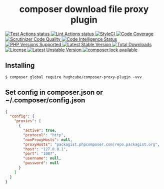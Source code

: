 <h1 align="center">composer download file proxy plugin</h1>


<p>
    <a href="https://github.com/hughcube-php/composer-proxy-plugin/actions?query=workflow%3ATest">
        <img src="https://github.com/hughcube-php/composer-proxy-plugin/workflows/Test/badge.svg" alt="Test Actions status">
    </a>
    <a href="https://github.com/hughcube-php/composer-proxy-plugin/actions?query=workflow%3ALint">
        <img src="https://github.com/hughcube-php/composer-proxy-plugin/workflows/Lint/badge.svg" alt="Lint Actions status">
    </a>
    <a href="https://github.styleci.io/repos/232520222">
        <img src="https://github.styleci.io/repos/232520222/shield?branch=master" alt="StyleCI">
    </a>
    <a href="https://scrutinizer-ci.com/g/hughcube-php/composer-proxy-plugin/?branch=master">
        <img src="https://scrutinizer-ci.com/g/hughcube-php/composer-proxy-plugin/badges/coverage.png?b=master" alt="Code Coverage">
    </a>
    <a href="https://scrutinizer-ci.com/g/hughcube-php/composer-proxy-plugin/?branch=master">
        <img src="https://scrutinizer-ci.com/g/hughcube-php/composer-proxy-plugin/badges/quality-score.png?b=master" alt="Scrutinizer Code Quality">
    </a> 
    <a href="https://scrutinizer-ci.com/g/hughcube-php/composer-proxy-plugin/?branch=master">
        <img src="https://scrutinizer-ci.com/g/hughcube-php/composer-proxy-plugin/badges/code-intelligence.svg?b=master" alt="Code Intelligence Status">
    </a>        
    <a href="https://github.com/hughcube-php/composer-proxy-plugin">
        <img src="https://img.shields.io/badge/php-%3E%3D%207.1-8892BF.svg" alt="PHP Versions Supported">
    </a>
    <a href="https://packagist.org/packages/hughcube-php/composer-proxy-plugin">
        <img src="https://poser.pugx.org/hughcube-php/composer-proxy-plugin/version" alt="Latest Stable Version">
    </a>
    <a href="https://packagist.org/packages/hughcube-php/composer-proxy-plugin">
        <img src="https://poser.pugx.org/hughcube-php/composer-proxy-plugin/downloads" alt="Total Downloads">
    </a>
    <a href="https://github.com/hughcube-php/composer-proxy-plugin/blob/master/LICENSE">
        <img src="https://img.shields.io/badge/license-MIT-428f7e.svg" alt="License">
    </a>
    <a href="https://packagist.org/packages/hughcube-php/composer-proxy-plugin">
        <img src="https://poser.pugx.org/hughcube-php/composer-proxy-plugin/v/unstable" alt="Latest Unstable Version">
    </a>
    <a href="https://packagist.org/packages/hughcube-php/composer-proxy-plugin">
        <img src="https://poser.pugx.org/hughcube-php/composer-proxy-plugin/composerlock" alt="composer.lock available">
    </a>
</p>

## Installing

```shell
$ composer global require hughcube/composer-proxy-plugin -vvv
```

## Set config in composer.json   or   ~/.composer/config.json
```json
{
  "config": {
    "proxies": [
      {
        "active": true,
        "protocol": "http",
        "nonProxyHosts": null,
        "proxyHosts": "packagist.phpcomposer.com|repo.packagist.org",
        "host": "127.0.0.1",
        "port": "1087",
        "username": null,
        "password": null
      }
    ]
  }
}

```
